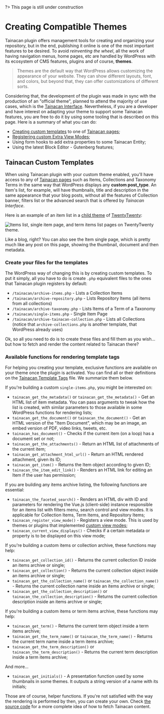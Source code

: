 ?> This page is still under construction

# Creating Compatible Themes

Tainacan plugin offers management tools for creating and organizing your repository, but in the end, publishing it online is one of the most important features to be desired. To avoid *reinventing the wheel*, all the work of having navigation menus, home pages, etc are handled by WordPress with its ecosystem of CMS features, plugins and of course, **themes**. 

> Themes are the default way that WordPress allows customizing the appearance of your website. They can show different layouts, font, and colors, but beyond that, they can offer customizations of different sorts.

Considering that, the development of the plugin was made in sync with the production of an "official theme", planned to attend the majority of use cases, which is the [Tainacan Interface](https://wordpress.org/themes/tainacan-interface/). Nevertheless, if you are a developer and have interest on adapting your theme to support some Tainacan features, you are free to do it by using some tooling that is described on this page. Here is a summary of what you can do:

* [Creating custom templates](#tainacan-custom-templates) to one of [Tainacan pages](tainacan-pages.md);
* [Registering custom Extra View Modes](/dev/extra-view-modes.md);
* Using form hooks to add extra properties to some Tainacan Entity;
* Using the latest Block Editor - Gutenberg features;

## Tainacan Custom Templates

When using Tainacan plugin with your custom theme enabled, you'll have access to any of [Tainacan pages](tainacan-pages.md) such as Items, Collections and Taxonomy Terms in the same way that WordPress displays any **custom post_type**. An Item's list, for example, will have thumbnails, title and description in the same appearance that your blog posts, without all the features of Collection banner, filters list or the advanced search that is offered by *Tainacan Interface*.

Here is an example of an item list in a [child theme](https://developer.wordpress.org/themes/advanced-topics/child-themes/) of [TwentyTwenty](https://wordpress.org/themes/twentytwenty/):

![Items list, single item page, and term items list pages on TwentyTwenty theme.](/_assets/images/creating-compatible-themes-1.gif)

Like a blog, right? You can also see the Item single page, which is pretty much like any post on this page, showing the thumbnail, document and then metadata.

### Create your files for the templates

The WordPress way of changing this is by creating custom templates. To put it simply, all you have to do is create `.php` equivalent files to the ones that Tainacan plugin registers by default:

* `/tainacan/archive-items.php` - Lists a Collection Items
* `/tainacan/archive-repository.php` - Lists Repository Items (all items from all collections)
* `/tainacan/archive-taxonomy.php` - Lists Items of a Term of a Taxonomy
* `/tainacan/single-items.php` - Single Item Page
* `/tainacan/archive-tainacan-collection.php` - Lists all Collections (notice that `archive-collections.php` is another template, that WordPress already uses)

Ok, so all you need to do is to create these files and fill them as you wish... but how to fetch and render the content related to Tainacan there?

### Available functions for rendering template tags

For helping you creating your template, exclusive functions are available on your theme once the plugin is activated. You can find all or their definitions on the [Tainacan Template Tags](https://github.com/tainacan/tainacan/blob/develop/src/theme-helper/template-tags.php ':ignore') file. We summarize them below.

If you're building a custom `single-items.php`, you might be interested on:
* `tainacan_get_the_metadata()` or `tainacan_get_the_metadata()` - Get an HTML list of item metadata. You can pass arguments to tweak how the list is created, with similar parameters to those available in some WordPress functions for rendering lists;
* `tainacan_get_the_document()` or `tainacan_the_document()` - Get an HTML version of the "Item Document", which may be an image, an embed version of PDF, video links, tweets, etc.
* `tainacan_has_document()` - Checks if the current item (on a loop) has a document set or not;
* `tainacan_get_the_attachments()` - Return an HTML list of attachments of the current item;
* `tainacan_get_attachment_html_url()` - Return an HTML rendered attachment, given its ID;
* `tainacan_get_item()` - Returns the Item object according to given ID; 
* `tainacan_the_item_edit_link()` - Renders an HTML link for editing an Item if the user has permission;

If you are building any items archive listing, the following functions are essential:
* `tainacan_the_faceted_search()` - Renders an HTML div with ID and parameters for rendering the Vue.js (client-side) instance responsible for an items list with filters menu, search control and view modes. It is applicable for Collection Items, Term Items, and Repository Items;
* `tainacan_register_view_mode()` - Registers a view mode. This is used by themes or plugins that implemented [custom view modes](/dev/extra-view-modes.md);
* `tainacan_current_view_displays()` - Checks if a certain metadata or property is to be displayed on this view mode;

If you're building a custom items or collection archive, these functions may help:
* `tainacan_get_collection_id()` - Returns the current collection ID inside an items archive or single;
* `tainacan_get_collection()` - Returns the current collection object inside an items archive or single;
* `tainacan_get_the_collection_name()` or `tainacan_the_collection_name()` - Returns the current collection name inside an items archive or single;
* `tainacan_get_the_collection_description()` or `tainacan_the_collection_description()` - Returns the current collection description inside an items archive or single;

If you're building a custom items or term items archive, these functions may help:
* `tainacan_get_term()` - Returns the current term object inside a term items archive;
* `tainacan_get_the_term_name()` or `tainacan_the_term_name()` - Returns the current term name inside a term items archive;
* `tainacan_get_the_term_description()` or `tainacan_the_term_description()` - Returns the current term description inside a term items archive;
 
And more...
* `tainacan_get_initials()` - A presentation function used by some thumbnails in some themes. It outputs a string version of a name with its initials;

Those are of course, helper functions. If you're not satisfied with the way the rendering is performed by then, you can create your own. Check [the source code]() for a more complete idea of how to fetch Tainacan content.



